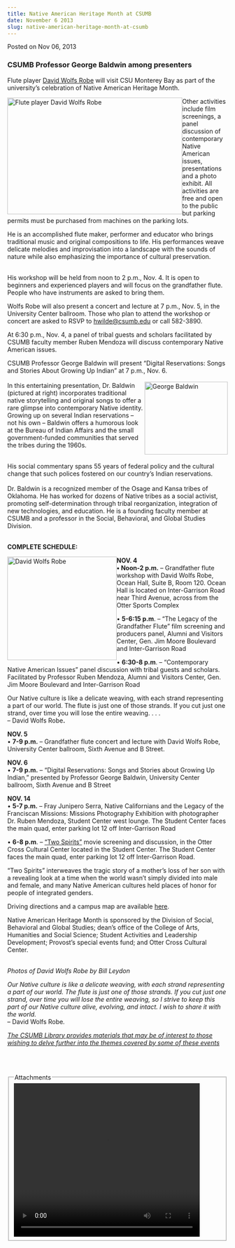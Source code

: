 ```yaml
---
title: Native American Heritage Month at CSUMB
date: November 6 2013
slug: native-american-heritage-month-at-csumb
---
```


 



<span class="date">Posted on Nov 06, 2013    </span>
<h3>CSUMB Professor George Baldwin among presenters</h3>
<p>Flute player <a href="https://akaflutemanent.com/" rel="nofollow">David Wolfs Robe</a> will visit CSU Monterey Bay as part
of the university&#x2019;s celebration of Native American Heritage
Month.</p>
<p><img alt="Flute player David Wolfs Robe" src="https://news.csumb.edu/sites/default/files/65/attachments/news/images/wolfs_robe_with_flute_0.jpg" style="float:left; width:400px; height:266px">Other activities
include film screenings, a panel discussion of contemporary Native
American issues, presentations and a photo exhibit. All activities
are free and open to the public but parking permits must be
purchased from machines on the parking lots.</img></p>
<p>He is an accomplished flute maker, performer and educator who
brings traditional music and original compositions to life. His
performances weave delicate melodies and improvisation into a
landscape with the sounds of nature while also emphasizing the
importance of cultural preservation.</p>
<p><br>
His workshop will be held from noon to 2 p.m., Nov. 4. It is open
to beginners and experienced players and will focus on the
grandfather flute. People who have instruments are asked to bring
them.</br></p>
<p>Wolfs Robe will also present a concert and lecture at 7 p.m.,
Nov. 5, in the University Center ballroom. Those who plan to attend
the workshop or concert are asked to RSVP to <a href="mailto:hwilde@csumb.edu">hwilde@csumb.edu</a> or call
582-3890.</p>
<p>At 6:30 p.m., Nov. 4, a panel of tribal guests and scholars
facilitated by CSUMB faculty member Ruben Mendoza will discuss
contemporary Native American issues.</p>
<p>CSUMB Professor George Baldwin will present &#x201C;Digital
Reservations: Songs and Stories About Growing Up Indian&#x201D; at 7 p.m.,
Nov. 6.<br>
<br>
<img alt="George Baldwin" src="https://news.csumb.edu/sites/default/files/65/attachments/news/images/george_baldwin.jpg" style="float:right; width:190px; height:166px">In this
entertaining presentation, Dr. Baldwin (pictured at right)
incorporates traditional native storytelling and original songs to
offer a rare glimpse into contemporary Native identity. Growing up
on several Indian reservations &#x2013; not his own &#x2013; Baldwin offers a
humorous look at the Bureau of Indian Affairs and the small
government-funded communities that served the tribes during the
1960s.</img></br></br></p>
<p>His social commentary spans 55 years of federal policy and the
cultural change that such polices fostered on our country&#x2019;s Indian
reservations.<br>
<br>
Dr. Baldwin is a recognized member of the Osage and Kansa tribes of
Oklahoma. He has worked for dozens of Native tribes as a social
activist, promoting self-determination through tribal
reorganization, integration of new technologies, and education. He
is a founding faculty member at CSUMB and a professor in the
Social, Behavioral, and Global Studies Division.</br></br></p>
<p><strong>COMPLETE SCHEDULE:</strong></p>
<p><img alt="David Wolfs Robe" src="https://news.csumb.edu/sites/default/files/65/attachments/news/images/wolfs_robe_headshot_0.jpg" style="float:left; width:250px; height:236px"><strong>NOV.
4</strong><br>
<strong>&#x2022; Noon-2 p.m.</strong> &#x2013; Grandfather flute workshop with
David Wolfs Robe, Ocean Hall, Suite B, Room 120. Ocean Hall is
located on Inter-Garrison Road near Third Avenue, across from the
Otter Sports Complex</br></img></p>
<p>&#x2022; <strong>5-6:15 p.m</strong>. &#x2013; &#x201C;The Legacy of the Grandfather
Flute&#x201D; film screening and producers panel, Alumni and Visitors
Center, Gen. Jim Moore Boulevard and Inter-Garrison Road</p>
<p>&#x2022; <strong>6:30-8 p.m</strong>. &#x2013; &#x201C;Contemporary Native American
Issues&#x201D; panel discussion with tribal guests and scholars.
Facilitated by Professor Ruben Mendoza, Alumni and Visitors Center,
Gen. Jim Moore Boulevard and Inter-Garrison Road</p>
<p class="pullquote">Our Native culture is like a delicate weaving,
with each strand representing a part of our world. The flute is
just one of those strands. If you cut just one strand, over time
you will lose the entire weaving. . . .&#xA0;<br>
&#x2013; David Wolfs Robe<strong>.</strong></br></p>
<p><strong>NOV. 5</strong><br>
&#x2022; <strong>7-9 p.m.</strong> &#x2013; Grandfather flute concert and lecture
with David Wolfs Robe, University Center ballroom, Sixth Avenue and
B Street.</br></p>
<p><strong>NOV. 6</strong><br>
&#x2022; <strong>7-9 p.m.</strong> &#x2013; &#x201C;Digital Reservations: Songs and
Stories about Growing Up Indian,&#x201D; presented by Professor George
Baldwin, University Center ballroom, Sixth Avenue and B Street</br></p>
<p><strong>NOV. 14</strong><br>
&#x2022; <strong>5-7 p.m.</strong> &#x2013; Fray Junipero Serra, Native
Californians and the Legacy of the Franciscan Missions: Missions
Photography Exhibition with photographer Dr. Ruben Mendoza, Student
Center west lounge. The Student Center faces the main quad, enter
parking lot 12 off Inter-Garrison Road</br></p>
<p>&#x2022; <strong>6-8 p.m</strong>. &#x2013; <a href="https://twospirits.org/" rel="nofollow">&#x201C;Two Spirits&#x201D;</a> movie screening and discussion, in
the Otter Cross Cultural Center located in the Student Center. The
Student Center faces the main quad, enter parking lot 12 off
Inter-Garrison Road.</p>
<p>&#x201C;Two Spirits&#x201D; interweaves the tragic story of a mother&#x2019;s loss of
her son with a revealing look at a time when the world wasn&#x2019;t
simply divided into male and female, and many Native American
cultures held places of honor for people of integrated genders.</p>
<p>Driving directions and a campus map are available <a href="https://csumb.edu/maps" rel="nofollow">here</a>.&#xA0;</p>
<p class="small">Native American Heritage Month is sponsored by the
Division of Social, Behavioral and Global Studies; dean&#x2019;s office of
the College of Arts, Humanities and Social Science; Student
Activities and Leadership Development; Provost&#x2019;s special events
fund; and Otter Cross Cultural Center.</p>
<p class="small"><br>
<em>Photos of David Wolfs Robe by Bill Leydon</em></br></p>
<p><em>Our Native culture is like a delicate weaving, with each
strand representing a part of our world. The flute is just one of
those strands. If you cut just one strand, over time you will lose
the entire weaving, so I strive to keep this part of our Native
culture alive, evolving, and intact. I wish to share it with the
world.&#xA0;</em><br>
&#x2013; David Wolfs Robe<em>.</em></br></p>
<p><a href="https://library.csumb.edu/native-american-heritage-month-2013" rel="nofollow"><em>The CSUMB Library provides materials that may be of
interest to those wishing to delve further into the themes covered
by some of these events</em></a></p>
<p><br>
&#xA0;</br></p>
<fieldset class="fieldgroup group-attachments">
<legend>Attachments</legend>
<div class="field field-type-emvideo field-field-attach-video">
<div class="field-items">
<div class="field-item odd">
<div class="emvideo emvideo-video emvideo-youtube">
<div class="emfield-emvideo emfield-emvideo-youtube">
<div id="emvideo-youtube-flash-wrapper-1">
<!--<object type="application/x-shockwave-flash" height="350" width="425" data="https://www.youtube.com/v/zudrL3Ku9bc&amp;rel=0&amp;enablejsapi=1&amp;playerapiid=ytplayer&amp;fs=1" id="emvideo-youtube-flash-1">
          <param name="movie" value="https://www.youtube.com/v/zudrL3Ku9bc&amp;rel=0&amp;enablejsapi=1&amp;playerapiid=ytplayer&amp;fs=1" />
          <param name="allowScriptAccess" value="sameDomain"/>
          <param name="quality" value="best"/>
          <param name="allowFullScreen" value="true"/>
          <param name="bgcolor" value="#FFFFFF"/>
          <param name="scale" value="noScale"/>
          <param name="salign" value="TL"/>
          <param name="FlashVars" value="playerMode=embedded" />
          <param name="wmode" value="transparent" />
        </object>-->
<video controls="" width="425" height="350">
<source src="https://r9---sn-o097znez.googlevideo.com/videoplayback?ratebypass=yes&amp;dur=180.140&amp;sparams=dur,id,initcwndbps,ip,ipbits,itag,mm,ms,mv,pl,ratebypass,source,upn,expire&amp;mm=31&amp;source=youtube&amp;pl=23&amp;ipbits=0&amp;upn=bDEIotUCqtE&amp;key=yt5&amp;ip=198.189.249.65&amp;initcwndbps=3846250&amp;sver=3&amp;expire=1422353356&amp;signature=C6655F846B0AD10DA1B179AF8AF905737B5D97E9.E9DD74DDDE7CF5A11B124CB797B018D319884EBF&amp;fexp=900718,907263,916104,923368,927622,929821,930676,936121,9406392,941004,943917,947225,948124,952302,952605,952901,955301,957103,957105,957201,959701&amp;id=o-ADEfjDysBWAL5-_lmVu6F7ClQJpUn1x0l8kTnK4bvHpe&amp;ms=au&amp;mv=m&amp;mt=1422331698&amp;itag=18&amp;name=zudrL3Ku9bc" type="video/mp4"/></video></div>
</div>
</div>
</div>
</div>
</div>
</fieldset>





 
